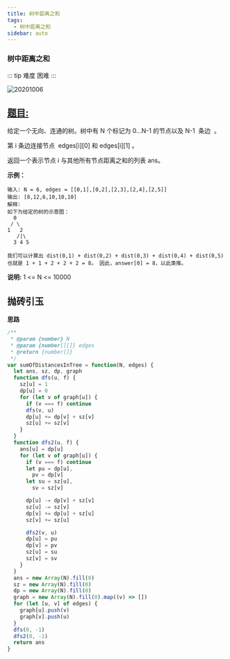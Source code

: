 ```yaml
---
title: 树中距离之和
tags:
  - 树中距离之和
sidebar: auto
---
```


### 树中距离之和

::: tip 难度
困难
:::

![20201006](http://qiniu.gaowenju.com/leecode/banner/20201006.jpg)

## [题目:](https://leetcode-cn.com/problems/sum-of-distances-in-tree/)

给定一个无向、连通的树。树中有 N 个标记为 0...N-1 的节点以及 N-1  条边  。

第 i 条边连接节点  edges[i][0] 和 edges[i][1] 。

返回一个表示节点 i 与其他所有节点距离之和的列表 ans。

**示例：**

```
输入: N = 6, edges = [[0,1],[0,2],[2,3],[2,4],[2,5]]
输出: [8,12,6,10,10,10]
解释:
如下为给定的树的示意图：
  0
 / \
1   2
   /|\
  3 4 5

我们可以计算出 dist(0,1) + dist(0,2) + dist(0,3) + dist(0,4) + dist(0,5)
也就是 1 + 1 + 2 + 2 + 2 = 8。 因此，answer[0] = 8，以此类推。
```

**说明:** 1 <= N <= 10000

## 抛砖引玉

**思路**

```javascript
/**
 * @param {number} N
 * @param {number[][]} edges
 * @return {number[]}
 */
var sumOfDistancesInTree = function(N, edges) {
  let ans, sz, dp, graph
  function dfs(u, f) {
    sz[u] = 1
    dp[u] = 0
    for (let v of graph[u]) {
      if (v === f) continue
      dfs(v, u)
      dp[u] += dp[v] + sz[v]
      sz[u] += sz[v]
    }
  }
  function dfs2(u, f) {
    ans[u] = dp[u]
    for (let v of graph[u]) {
      if (v === f) continue
      let pu = dp[u],
        pv = dp[v]
      let su = sz[u],
        sv = sz[v]

      dp[u] -= dp[v] + sz[v]
      sz[u] -= sz[v]
      dp[v] += dp[u] + sz[u]
      sz[v] += sz[u]

      dfs2(v, u)
      dp[u] = pu
      dp[v] = pv
      sz[u] = su
      sz[v] = sv
    }
  }
  ans = new Array(N).fill(0)
  sz = new Array(N).fill(0)
  dp = new Array(N).fill(0)
  graph = new Array(N).fill(0).map((v) => [])
  for (let [u, v] of edges) {
    graph[u].push(v)
    graph[v].push(u)
  }
  dfs(0, -1)
  dfs2(0, -1)
  return ans
}
```

